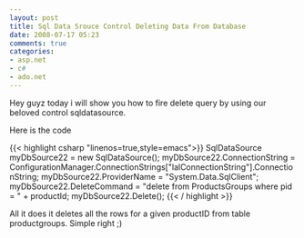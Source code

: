 ```yaml
---
layout: post
title: Sql Data Srouce Control Deleting Data From Database
date: 2008-07-17 05:23
comments: true
categories:
- asp.net
- c#
- ado.net
---
```

Hey guyz today i will show you how to fire delete query by using our beloved control sqldatasource.

Here is the code

{{< highlight csharp  "linenos=true,style=emacs">}}
SqlDataSource myDbSource22 = new SqlDataSource();
myDbSource22.ConnectionString = ConfigurationManager.ConnectionStrings["lalConnectionString"].ConnectionString;
myDbSource22.ProviderName = "System.Data.SqlClient";
myDbSource22.DeleteCommand = "delete from ProductsGroups where pid = " + productId;
myDbSource22.Delete();
{{< / highlight >}}

All it does it deletes all the rows for a given productID from table productgroups. Simple right ;)
